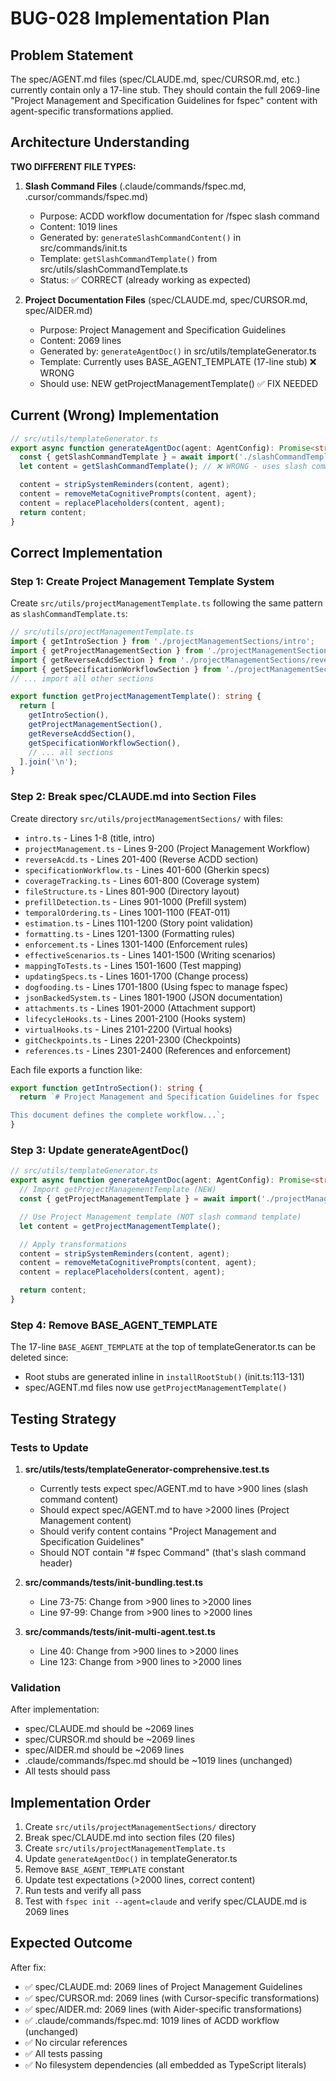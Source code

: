 # BUG-028 Implementation Plan

## Problem Statement

The spec/AGENT.md files (spec/CLAUDE.md, spec/CURSOR.md, etc.) currently contain only a 17-line stub. They should contain the full 2069-line "Project Management and Specification Guidelines for fspec" content with agent-specific transformations applied.

## Architecture Understanding

**TWO DIFFERENT FILE TYPES:**

1. **Slash Command Files** (.claude/commands/fspec.md, .cursor/commands/fspec.md)
   - Purpose: ACDD workflow documentation for /fspec slash command
   - Content: 1019 lines
   - Generated by: `generateSlashCommandContent()` in src/commands/init.ts
   - Template: `getSlashCommandTemplate()` from src/utils/slashCommandTemplate.ts
   - Status: ✅ CORRECT (already working as expected)

2. **Project Documentation Files** (spec/CLAUDE.md, spec/CURSOR.md, spec/AIDER.md)
   - Purpose: Project Management and Specification Guidelines
   - Content: 2069 lines
   - Generated by: `generateAgentDoc()` in src/utils/templateGenerator.ts
   - Template: Currently uses BASE_AGENT_TEMPLATE (17-line stub) ❌ WRONG
   - Should use: NEW getProjectManagementTemplate() ✅ FIX NEEDED

## Current (Wrong) Implementation

```typescript
// src/utils/templateGenerator.ts
export async function generateAgentDoc(agent: AgentConfig): Promise<string> {
  const { getSlashCommandTemplate } = await import('./slashCommandTemplate');
  let content = getSlashCommandTemplate(); // ❌ WRONG - uses slash command template

  content = stripSystemReminders(content, agent);
  content = removeMetaCognitivePrompts(content, agent);
  content = replacePlaceholders(content, agent);
  return content;
}
```

## Correct Implementation

### Step 1: Create Project Management Template System

Create `src/utils/projectManagementTemplate.ts` following the same pattern as `slashCommandTemplate.ts`:

```typescript
// src/utils/projectManagementTemplate.ts
import { getIntroSection } from './projectManagementSections/intro';
import { getProjectManagementSection } from './projectManagementSections/projectManagement';
import { getReverseAcddSection } from './projectManagementSections/reverseAcdd';
import { getSpecificationWorkflowSection } from './projectManagementSections/specificationWorkflow';
// ... import all other sections

export function getProjectManagementTemplate(): string {
  return [
    getIntroSection(),
    getProjectManagementSection(),
    getReverseAcddSection(),
    getSpecificationWorkflowSection(),
    // ... all sections
  ].join('\n');
}
```

### Step 2: Break spec/CLAUDE.md into Section Files

Create directory `src/utils/projectManagementSections/` with files:

- `intro.ts` - Lines 1-8 (title, intro)
- `projectManagement.ts` - Lines 9-200 (Project Management Workflow)
- `reverseAcdd.ts` - Lines 201-400 (Reverse ACDD section)
- `specificationWorkflow.ts` - Lines 401-600 (Gherkin specs)
- `coverageTracking.ts` - Lines 601-800 (Coverage system)
- `fileStructure.ts` - Lines 801-900 (Directory layout)
- `prefillDetection.ts` - Lines 901-1000 (Prefill system)
- `temporalOrdering.ts` - Lines 1001-1100 (FEAT-011)
- `estimation.ts` - Lines 1101-1200 (Story point validation)
- `formatting.ts` - Lines 1201-1300 (Formatting rules)
- `enforcement.ts` - Lines 1301-1400 (Enforcement rules)
- `effectiveScenarios.ts` - Lines 1401-1500 (Writing scenarios)
- `mappingToTests.ts` - Lines 1501-1600 (Test mapping)
- `updatingSpecs.ts` - Lines 1601-1700 (Change process)
- `dogfooding.ts` - Lines 1701-1800 (Using fspec to manage fspec)
- `jsonBackedSystem.ts` - Lines 1801-1900 (JSON documentation)
- `attachments.ts` - Lines 1901-2000 (Attachment support)
- `lifecycleHooks.ts` - Lines 2001-2100 (Hooks system)
- `virtualHooks.ts` - Lines 2101-2200 (Virtual hooks)
- `gitCheckpoints.ts` - Lines 2201-2300 (Checkpoints)
- `references.ts` - Lines 2301-2400 (References and enforcement)

Each file exports a function like:
```typescript
export function getIntroSection(): string {
  return `# Project Management and Specification Guidelines for fspec

This document defines the complete workflow...`;
}
```

### Step 3: Update generateAgentDoc()

```typescript
// src/utils/templateGenerator.ts
export async function generateAgentDoc(agent: AgentConfig): Promise<string> {
  // Import getProjectManagementTemplate (NEW)
  const { getProjectManagementTemplate } = await import('./projectManagementTemplate');

  // Use Project Management template (NOT slash command template)
  let content = getProjectManagementTemplate();

  // Apply transformations
  content = stripSystemReminders(content, agent);
  content = removeMetaCognitivePrompts(content, agent);
  content = replacePlaceholders(content, agent);

  return content;
}
```

### Step 4: Remove BASE_AGENT_TEMPLATE

The 17-line `BASE_AGENT_TEMPLATE` at the top of templateGenerator.ts can be deleted since:
- Root stubs are generated inline in `installRootStub()` (init.ts:113-131)
- spec/AGENT.md files now use `getProjectManagementTemplate()`

## Testing Strategy

### Tests to Update

1. **src/utils/__tests__/templateGenerator-comprehensive.test.ts**
   - Currently tests expect spec/AGENT.md to have >900 lines (slash command content)
   - Should expect spec/AGENT.md to have >2000 lines (Project Management content)
   - Should verify content contains "Project Management and Specification Guidelines"
   - Should NOT contain "# fspec Command" (that's slash command header)

2. **src/commands/__tests__/init-bundling.test.ts**
   - Line 73-75: Change from >900 lines to >2000 lines
   - Line 97-99: Change from >900 lines to >2000 lines

3. **src/commands/__tests__/init-multi-agent.test.ts**
   - Line 40: Change from >900 lines to >2000 lines
   - Line 123: Change from >900 lines to >2000 lines

### Validation

After implementation:
- spec/CLAUDE.md should be ~2069 lines
- spec/CURSOR.md should be ~2069 lines
- spec/AIDER.md should be ~2069 lines
- .claude/commands/fspec.md should be ~1019 lines (unchanged)
- All tests should pass

## Implementation Order

1. Create `src/utils/projectManagementSections/` directory
2. Break spec/CLAUDE.md into section files (20 files)
3. Create `src/utils/projectManagementTemplate.ts`
4. Update `generateAgentDoc()` in templateGenerator.ts
5. Remove `BASE_AGENT_TEMPLATE` constant
6. Update test expectations (>2000 lines, correct content)
7. Run tests and verify all pass
8. Test with `fspec init --agent=claude` and verify spec/CLAUDE.md is 2069 lines

## Expected Outcome

After fix:
- ✅ spec/CLAUDE.md: 2069 lines of Project Management Guidelines
- ✅ spec/CURSOR.md: 2069 lines (with Cursor-specific transformations)
- ✅ spec/AIDER.md: 2069 lines (with Aider-specific transformations)
- ✅ .claude/commands/fspec.md: 1019 lines of ACDD workflow (unchanged)
- ✅ No circular references
- ✅ All tests passing
- ✅ No filesystem dependencies (all embedded as TypeScript literals)

